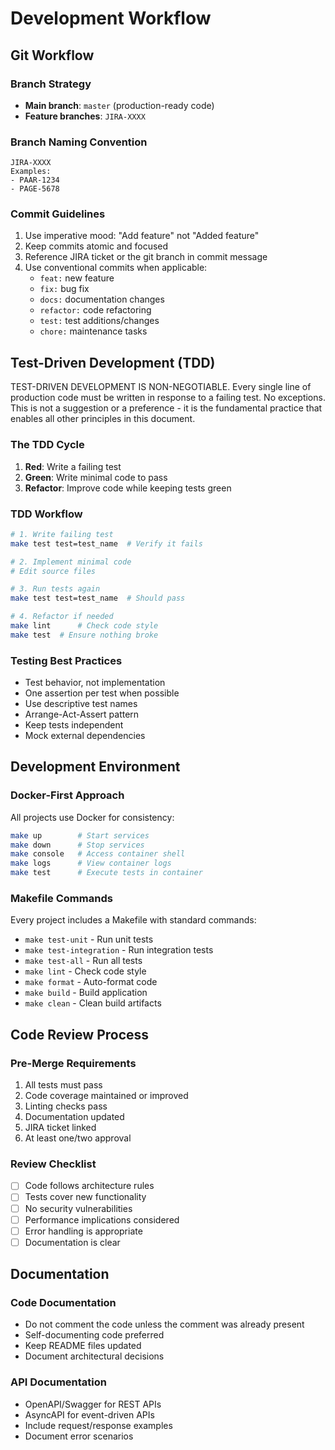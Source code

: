 # Development Workflow

## Git Workflow

### Branch Strategy
- **Main branch**: `master` (production-ready code)
- **Feature branches**: `JIRA-XXXX`

### Branch Naming Convention
```
JIRA-XXXX
Examples:
- PAAR-1234
- PAGE-5678
```

### Commit Guidelines
1. Use imperative mood: "Add feature" not "Added feature"
2. Keep commits atomic and focused
3. Reference JIRA ticket or the git branch in commit message
4. Use conventional commits when applicable:
   - `feat:` new feature
   - `fix:` bug fix
   - `docs:` documentation changes
   - `refactor:` code refactoring
   - `test:` test additions/changes
   - `chore:` maintenance tasks

## Test-Driven Development (TDD)
TEST-DRIVEN DEVELOPMENT IS NON-NEGOTIABLE. Every single line of production code must be written in response to a failing test. No exceptions. This is not a suggestion or a preference - it is the fundamental practice that enables all other principles in this document.

### The TDD Cycle
1. **Red**: Write a failing test
2. **Green**: Write minimal code to pass
3. **Refactor**: Improve code while keeping tests green

### TDD Workflow
```bash
# 1. Write failing test
make test test=test_name  # Verify it fails

# 2. Implement minimal code
# Edit source files

# 3. Run tests again
make test test=test_name  # Should pass

# 4. Refactor if needed
make lint      # Check code style
make test  # Ensure nothing broke
```

### Testing Best Practices
- Test behavior, not implementation
- One assertion per test when possible
- Use descriptive test names
- Arrange-Act-Assert pattern
- Keep tests independent
- Mock external dependencies

## Development Environment

### Docker-First Approach
All projects use Docker for consistency:
```bash
make up        # Start services
make down      # Stop services
make console   # Access container shell
make logs      # View container logs
make test      # Execute tests in container
```

### Makefile Commands
Every project includes a Makefile with standard commands:
- `make test-unit` - Run unit tests
- `make test-integration` - Run integration tests
- `make test-all` - Run all tests
- `make lint` - Check code style
- `make format` - Auto-format code
- `make build` - Build application
- `make clean` - Clean build artifacts

## Code Review Process

### Pre-Merge Requirements
1. All tests must pass
2. Code coverage maintained or improved
3. Linting checks pass
4. Documentation updated
5. JIRA ticket linked
6. At least one/two approval

### Review Checklist
- [ ] Code follows architecture rules
- [ ] Tests cover new functionality
- [ ] No security vulnerabilities
- [ ] Performance implications considered
- [ ] Error handling is appropriate
- [ ] Documentation is clear

## Documentation

### Code Documentation
- Do not comment the code unless the comment was already present
- Self-documenting code preferred
- Keep README files updated
- Document architectural decisions

### API Documentation
- OpenAPI/Swagger for REST APIs
- AsyncAPI for event-driven APIs
- Include request/response examples
- Document error scenarios
